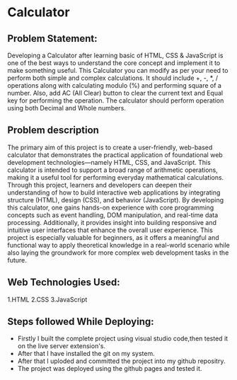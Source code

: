 # Calculator

## Problem Statement:

Developing a Calculator after learning basic of HTML, CSS & JavaScript is one of the best
ways to understand the core concept and implement it to make something useful.
This Calculator you can modify as per your need to perform both simple and complex
calculations. It should include +, -, *, / operations along with calculating modulo (%) and
performing square of a number. Also, add AC (All Clear) button to clear the current text
and Equal key for performing the operation. The calculator should perform operation
using both Decimal and Whole numbers.

## Problem description

The primary aim of this project is to create a user-friendly, web-based calculator that demonstrates the practical application of foundational web development technologies—namely HTML, CSS, and JavaScript. This calculator is intended to support a broad range of arithmetic operations, making it a useful tool for performing everyday mathematical calculations. Through this project, learners and developers can deepen their understanding of how to build interactive web applications by integrating structure (HTML), design (CSS), and behavior (JavaScript).
By developing this calculator, one gains hands-on experience with core programming concepts such as event handling, DOM manipulation, and real-time data processing. Additionally, it provides insight into building responsive and intuitive user interfaces that enhance the overall user experience. This project is especially valuable for beginners, as it offers a meaningful and functional way to apply theoretical knowledge in a real-world scenario while also laying the groundwork for more complex web development tasks in the future.

## Web Technologies Used:
1.HTML
2.CSS
3.JavaScript

## Steps followed While Deploying:
* Firstly I built the complete project using visual studio code,then tested it on the live server extension's.
* After that I have installed the git on my system.
* After that I uploded and committed the project into my github repositry.
* The project was deployed using the github pages and tested it.

